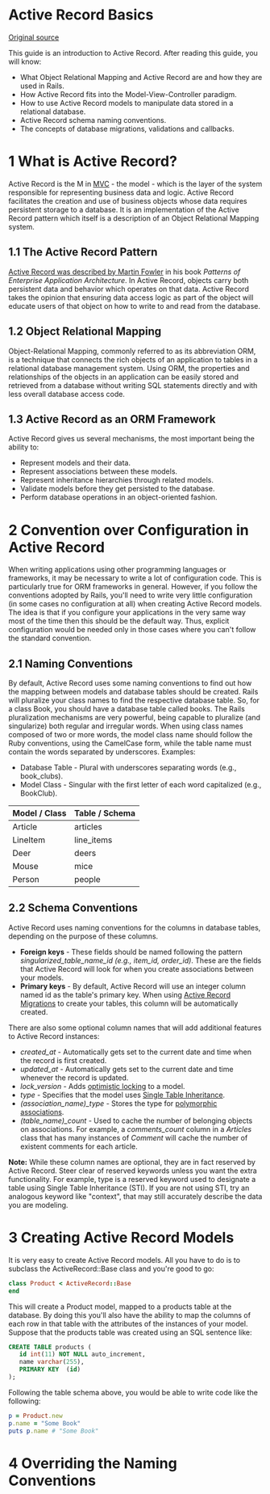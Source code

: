 # Active Record Basics

[Original source](http://edgeguides.rubyonrails.org/active_record_basics.html)

This guide is an introduction to Active Record.
After reading this guide, you will know:

+ What Object Relational Mapping and Active Record are and how they are used in Rails.
+ How Active Record fits into the Model-View-Controller paradigm.
+ How to use Active Record models to manipulate data stored in a relational database.
+ Active Record schema naming conventions.
+ The concepts of database migrations, validations and callbacks.

# 1 What is Active Record?

Active Record is the M in [MVC](http://edgeguides.rubyonrails.org/getting_started.html#the-mvc-architecture) - the model - which is the layer of the system responsible for representing business data and logic. Active Record facilitates the creation and use of business objects whose data requires persistent storage to a database. It is an implementation of the Active Record pattern which itself is a description of an Object Relational Mapping system.

## 1.1 The Active Record Pattern

[Active Record was described by Martin Fowler](http://www.martinfowler.com/eaaCatalog/activeRecord.html) in his book *Patterns of Enterprise Application Architecture*. In Active Record, objects carry both persistent data and behavior which operates on that data. Active Record takes the opinion that ensuring data access logic as part of the object will educate users of that object on how to write to and read from the database.

## 1.2 Object Relational Mapping

Object-Relational Mapping, commonly referred to as its abbreviation ORM, is a technique that connects the rich objects of an application to tables in a relational database management system. Using ORM, the properties and relationships of the objects in an application can be easily stored and retrieved from a database without writing SQL statements directly and with less overall database access code.

## 1.3 Active Record as an ORM Framework

Active Record gives us several mechanisms, the most important being the ability to:

+ Represent models and their data.
+ Represent associations between these models.
+ Represent inheritance hierarchies through related models.
+ Validate models before they get persisted to the database.
+ Perform database operations in an object-oriented fashion.

# 2 Convention over Configuration in Active Record

When writing applications using other programming languages or frameworks, it may be necessary to write a lot of configuration code. This is particularly true for ORM frameworks in general. However, if you follow the conventions adopted by Rails, you'll need to write very little configuration (in some cases no configuration at all) when creating Active Record models. The idea is that if you configure your applications in the very same way most of the time then this should be the default way. Thus, explicit configuration would be needed only in those cases where you can't follow the standard convention.

## 2.1 Naming Conventions

By default, Active Record uses some naming conventions to find out how the mapping between models and database tables should be created. Rails will pluralize your class names to find the respective database table. So, for a class Book, you should have a database table called books. The Rails pluralization mechanisms are very powerful, being capable to pluralize (and singularize) both regular and irregular words. When using class names composed of two or more words, the model class name should follow the Ruby conventions, using the CamelCase form, while the table name must contain the words separated by underscores. Examples:

+ Database Table - Plural with underscores separating words (e.g., book_clubs).
+ Model Class - Singular with the first letter of each word capitalized (e.g., BookClub).

| Model / Class | Table / Schema |
| ------------- | -------------- | 
| Article       | articles       | 
| LineItem      | line_items     | 
| Deer          | deers          | 
| Mouse         | mice           |
| Person        | people         |

## 2.2 Schema Conventions

Active Record uses naming conventions for the columns in database tables, depending on the purpose of these columns.

+ **Foreign keys** - These fields should be named following the pattern *singularized_table_name_id (e.g., item_id, order_id)*. These are the fields that Active Record will look for when you create associations between your models.
+ **Primary keys** - By default, Active Record will use an integer column named id as the table's primary key. When using [Active Record Migrations](http://edgeguides.rubyonrails.org/migrations.html) to create your tables, this column will be automatically created.

There are also some optional column names that will add additional features to Active Record instances:

+ *created_at* - Automatically gets set to the current date and time when the record is first created.
+ *updated_at* - Automatically gets set to the current date and time whenever the record is updated.
+ *lock_version* - Adds [optimistic locking](http://api.rubyonrails.org/classes/ActiveRecord/Locking.html) to a model.
+ *type* - Specifies that the model uses [Single Table Inheritance](http://api.rubyonrails.org/classes/ActiveRecord/Base.html#class-ActiveRecord::Base-label-Single+table+inheritance).
+ *(association_name)_type* - Stores the type for [polymorphic associations](http://edgeguides.rubyonrails.org/association_basics.html#polymorphic-associations).
+ *(table_name)_count* - Used to cache the number of belonging objects on associations. For example, a *comments_count* column in a *Articles* class that has many instances of *Comment* will cache the number of existent comments for each article.

**Note:** While these column names are optional, they are in fact reserved by Active Record. Steer clear of reserved keywords unless you want the extra functionality. For example, type is a reserved keyword used to designate a table using Single Table Inheritance (STI). If you are not using STI, try an analogous keyword like "context", that may still accurately describe the data you are modeling.

# 3 Creating Active Record Models

It is very easy to create Active Record models. All you have to do is to subclass the ActiveRecord::Base class and you're good to go:
```ruby
class Product < ActiveRecord::Base
end
```

This will create a Product model, mapped to a products table at the database. By doing this you'll also have the ability to map the columns of each row in that table with the attributes of the instances of your model. Suppose that the products table was created using an SQL sentence like:
```sql
CREATE TABLE products (
   id int(11) NOT NULL auto_increment,
   name varchar(255),
   PRIMARY KEY  (id)
);
```

Following the table schema above, you would be able to write code like the following:
```ruby
p = Product.new
p.name = "Some Book"
puts p.name # "Some Book"
```

# 4 Overriding the Naming Conventions